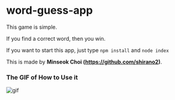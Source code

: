 # word-guess-app

This game is simple. 

If you find a correct word, then you win.

If you want to start this app, just type `npm install` and `node index`

This is made by **Minseok Choi (https://github.com/shirano2)**.


### The GIF of How to Use it

![gif](https://shirano2.github.io/word-guess-app/images/word.gif)

